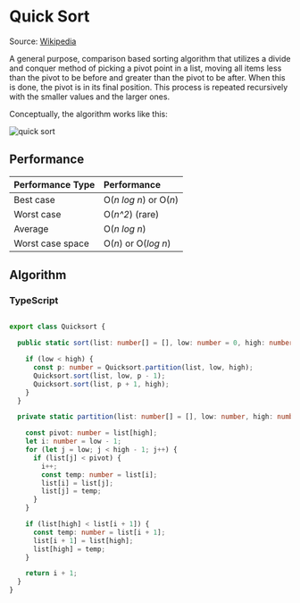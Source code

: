 # Quick Sort
Source: [Wikipedia](https://en.wikipedia.org/wiki/Quicksort)

A general purpose, comparison based sorting algorithm that utilizes a divide and conquer method of picking a pivot point in a list, moving all items less than the pivot to be before and greater than the pivot to be after.  When this is done, the pivot is in its final position.  This process is repeated recursively with the smaller values and the larger ones.

Conceptually, the algorithm works like this:

![quick sort](https://upload.wikimedia.org/wikipedia/commons/6/6a/Sorting_quicksort_anim.gif)

## Performance
| Performance Type | Performance            |
|:-----------------|:-----------------------|
| Best case        | O(_n log n_) or O(_n_) |
| Worst case       | O(_n^2_) (rare)        |
| Average          | O(_n log n_)           |
| Worst case space | O(_n_) or O(_log n_)   |

## Algorithm

### TypeScript
```typescript

export class Quicksort {

  public static sort(list: number[] = [], low: number = 0, high: number = list.length - 1): void {

    if (low < high) {
      const p: number = Quicksort.partition(list, low, high);
      Quicksort.sort(list, low, p - 1);
      Quicksort.sort(list, p + 1, high);
    }
  }

  private static partition(list: number[] = [], low: number, high: number): number {

    const pivot: number = list[high];
    let i: number = low - 1;
    for (let j = low; j < high - 1; j++) {
      if (list[j] < pivot) {
        i++;
        const temp: number = list[i];
        list[i] = list[j];
        list[j] = temp;
      }
    }

    if (list[high] < list[i + 1]) {
      const temp: number = list[i + 1];
      list[i + 1] = list[high];
      list[high] = temp;
    }

    return i + 1;
  }
}

```
